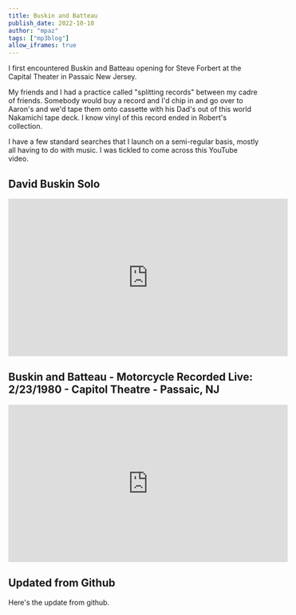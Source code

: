 ```yaml
---
title: Buskin and Batteau
publish_date: 2022-10-10
author: "mpaz"
tags: ["mp3blog"]
allow_iframes: true
---
```


I first encountered Buskin and Batteau opening for Steve Forbert at the Capital Theater in Passaic New Jersey.      

My friends and I had a practice called "splitting records" between my cadre of friends.  Somebody would buy a record and I'd chip in and go over to Aaron's and we'd tape them onto cassette with his Dad's out of this world Nakamichi tape deck.  I know vinyl of this record ended in Robert's collection.

I have a few standard searches that I launch on a semi-regular basis, mostly all having to do with 
music.  I was tickled to come across this YouTube video.  
## David Buskin Solo

<iframe width="560" height="315" src="https://www.youtube.com/embed/LsrYhfWBT6o" title="YouTube video player" frameborder="0" allow="accelerometer; autoplay; clipboard-write; encrypted-media; gyroscope; picture-in-picture" allowfullscreen></iframe>

## Buskin and Batteau - Motorcycle Recorded Live: 2/23/1980 - Capitol Theatre - Passaic, NJ

<iframe width="560" height="315" src="https://www.youtube.com/embed/FVfUIe8c6Sw" title="YouTube video player" frameborder="0" allow="accelerometer; autoplay; clipboard-write; encrypted-media; gyroscope; picture-in-picture" allowfullscreen></iframe>

## Updated from Github

Here's the update from github.